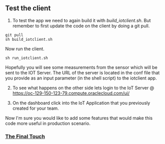 ## Test the client ##

1. To test the app we need to again build it with *build_iotclient.sh*. But remember to first update the code on the client by doing a git pull.
```
git pull
sh build_iotclient.sh
```
Now run the client.
```
sh run_iotclient.sh
```
Hopefully you will see some measurements from the sensor which will be sent to the IOT Server. The URL of the server is located in the conf file that you provide as an input parameter (in the shell script) to the iotclient app.

2. To see what happens on the other side lets login to the IoT Server @ https://oc-129-150-123-79.compute.oraclecloud.com/ui/

3. On the dashboard click into the IoT Application that you previously created for your team.

Now I'm sure you would like to add some features that would make this code more useful in production scenario.

### [The Final Touch](iotclientfinaltouch.md) ###
